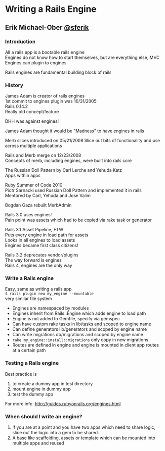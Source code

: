 # Writing a Rails Engine
## Erik Michael-Ober [@sferik](https://twitter.com/sferik)

### Introduction
All a rails app is a bootable rails engine  
Engines do not know how to start themselves, but are everything else, MVC  
Engines can plugin to engines  

Rails engines are fundamental building block of rails

### History
James Adam is creator of rails engines  
1st commit to engines plugin was 10/31/2005  
Rails 0.14.2  
Really old concept/feature  

DHH was against engines!

James Adam thought it would be "Madness" to have engines in rails
  
Merb slices introduced on 05/21/2008
Slice out bits of functionality and use across multiple applications

Rails and Merb merge on 12/23/2008  
Concepts of merb, including engines, were built into rails core

The Russian Doll Pattern by Carl Lerche and Yehuda Katz  
Apps within apps

Ruby Summer of Code 2010  
Piotr Sarnacki used Russian Doll Pattern and implemented it in rails  
Mentored by Carl, Yehuda and Jose Valim 

Bogdan Gaza rebuilt MerbAdmin

Rails 3.0 uses engines!  
Pain point was assets which had to be copied via rake task or generator

Rails 3.1 Asset Pipeline, FTW  
Puts every engine in load path for assets  
Looks in all engines to load assets  
Engines became first class citizens!

Rails 3.2 deprecates vendor/plugins  
The way forward is engines  
Rails 4, engines are the only way

### Write a Rails engine

Easy, same as writing a rails app  
`$ rails plugin new my_engine --mountable`  
very similar file system  

 * Engines are namespaced by modules
 * Engines inherit from Rails::Engine which adds engine to load path
 * Engine is not added to Gemfile, specify via gemspec
 * Can have custom rake tasks in lib/tasks and scoped to engine name
 * Can define generators lib/generators and scoped by engine name
 * Can write migrations db/migrations and scoped by engine name
  * `rake my_engine::install::migrations` only copy in new migrations
 * Routes are defined in engine and engine is mounted in client app
   routes at a certain path

### Testing a Rails engine

Best practice is 
 1. to create a dummy app in test directory
 2. mount engine in dummy app
 3. test the dummy app

For more info: http://guides.rubyonrails.org/engines.html

### When should I write an engine?

1. If you are at a point and you have two apps which need to share logic,
slice out the logic into a gem to be shared.
2. A base like scaffolding, assets or template which can be mounted
into multiple apps and reused

